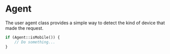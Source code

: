 # Agent
The user agent class provides a simple way to detect the kind of device that made the request.

```php
if (Agent::isMobile()) {
    // Do something...
}  
```
